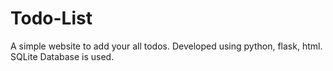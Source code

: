 # Todo-List
A simple website to add your all todos.
Developed using python, flask, html.
SQLite Database is used.

